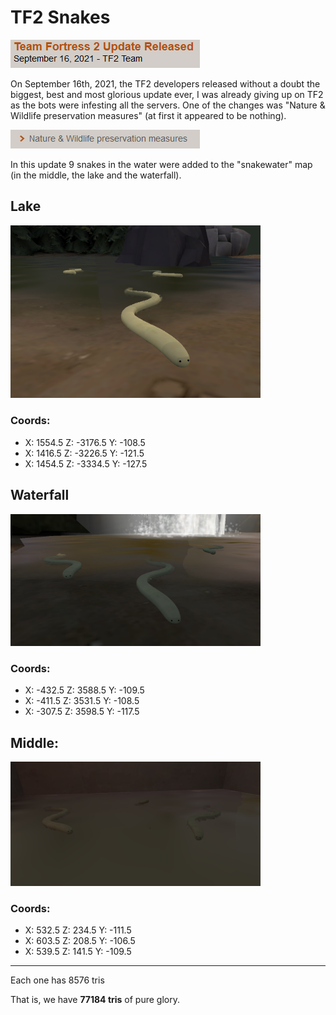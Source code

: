 # TF2 Snakes

![](resources/p2.png)

On September 16th, 2021, the TF2 developers released without a doubt the biggest, best and most glorious update ever, I was already giving up on TF2 as the bots were infesting all the servers. One of the changes was "Nature & Wildlife preservation measures" (at first it appeared to be nothing).

![](resources/p1.png)

In this update 9 snakes in the water were added to the "snakewater" map (in the middle, the lake and the waterfall).

## Lake

<img width="400px" src="resources/p3.png">

### Coords:

- X: 1554.5 Z: -3176.5 Y: -108.5
- X: 1416.5 Z: -3226.5 Y: -121.5
- X: 1454.5 Z: -3334.5 Y: -127.5

## Waterfall

<img width="400px" src="resources/p4.png">

### Coords:

- X: -432.5 Z: 3588.5 Y: -109.5
- X: -411.5 Z: 3531.5 Y: -108.5
- X: -307.5 Z: 3598.5 Y: -117.5

## Middle:

<img width="400px" src="resources/p5.png">

### Coords:

- X: 532.5 Z: 234.5 Y: -111.5
- X: 603.5 Z: 208.5 Y: -106.5
- X: 539.5 Z: 141.5 Y: -109.5

---

Each one has 8576 tris 

That is, we have **77184 tris** of pure glory. 
